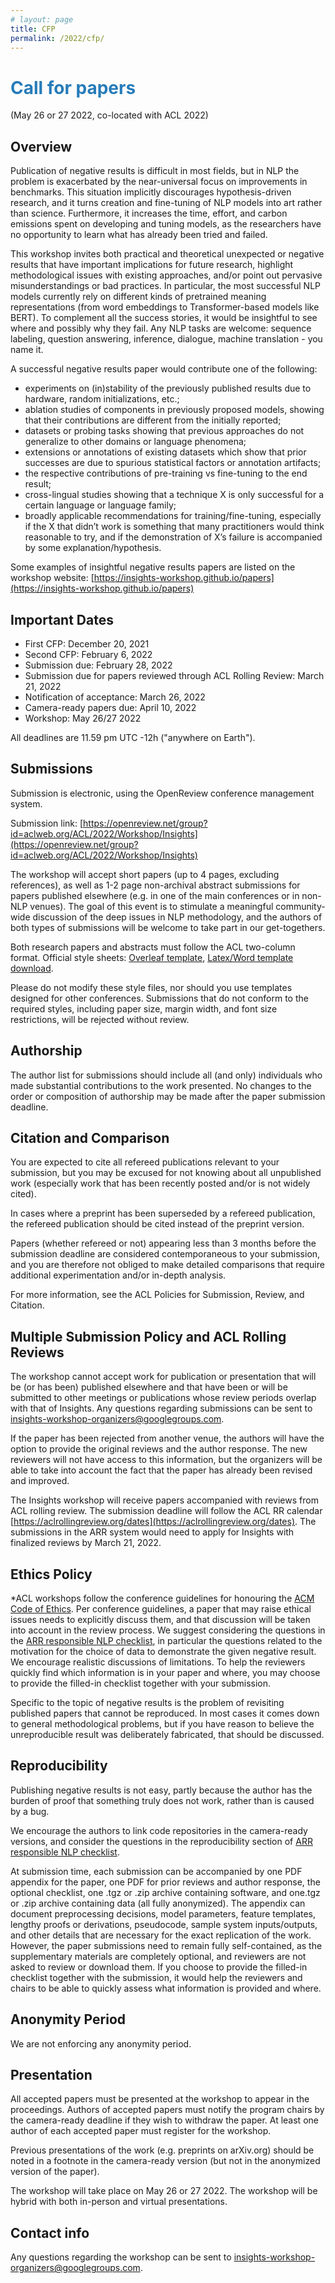 ```yaml
---
# layout: page
title: CFP
permalink: /2022/cfp/
---
```


# <span style="color:#267CB9"> Call for papers </span>
<!-- First Call For Papers: The Third Workshop on Insights from Negative Results (May 26 or 27 2022, co-located with ACL 2022)-->
(May 26 or 27 2022, co-located with ACL 2022)

## Overview

Publication of negative results is difficult in most fields, but in NLP the problem is exacerbated by the near-universal focus on improvements in benchmarks. This situation implicitly discourages hypothesis-driven research, and it turns creation and fine-tuning of NLP models into art rather than science. Furthermore, it increases the time, effort, and carbon emissions spent on developing and tuning models, as the researchers have no opportunity to learn what has already been tried and failed.

This workshop invites both practical and theoretical unexpected or negative results that have important implications for future research, highlight methodological issues with existing approaches, and/or point out pervasive misunderstandings or bad practices. In particular, the most successful NLP models currently rely on different kinds of pretrained meaning representations (from word embeddings to Transformer-based models like BERT). To complement all the success stories, it would be insightful to see where and possibly why they fail. Any NLP tasks are welcome: sequence labeling, question answering, inference, dialogue, machine translation - you name it.

A successful negative results paper would contribute one of the following:

* experiments on (in)stability of the previously published results due to hardware, random initializations, etc.;
* ablation studies of components in previously proposed models, showing that their contributions are different from the initially reported;
* datasets or probing tasks showing that previous approaches do not generalize to other domains or language phenomena;
* extensions or annotations of existing datasets which show that prior successes are due to spurious statistical factors or annotation artifacts;
* the respective contributions of pre-training vs fine-tuning to the end result;
* cross-lingual studies showing that a technique X is only successful for a certain language or language family;
* broadly applicable recommendations for training/fine-tuning, especially if the X that didn’t work is something that many practitioners would think reasonable to try, and if the demonstration of X’s failure is accompanied by some explanation/hypothesis.

Some examples of insightful negative results papers are listed on the workshop website:
[https://insights-workshop.github.io/papers](https://insights-workshop.github.io/papers)

## Important Dates

* First CFP: December 20, 2021
* Second CFP: February 6, 2022
* Submission due: February 28, 2022
* Submission due for papers reviewed through ACL Rolling Review: March 21, 2022
* Notification of acceptance: March 26, 2022
* Camera-ready papers due: April 10, 2022
* Workshop: May 26/27 2022

All deadlines are 11.59 pm UTC -12h ("anywhere on Earth").

## Submissions

Submission is electronic, using the OpenReview conference management system. 

Submission link: [https://openreview.net/group?id=aclweb.org/ACL/2022/Workshop/Insights](https://openreview.net/group?id=aclweb.org/ACL/2022/Workshop/Insights)

The workshop will accept short papers (up to 4 pages, excluding references), as well as 1-2 page non-archival abstract submissions for papers published elsewhere (e.g. in one of the main conferences or in non-NLP venues). The goal of this event is to stimulate a meaningful community-wide discussion of the deep issues in NLP methodology, and the authors of both types of submissions will be welcome to take part in our get-togethers. 

Both research papers and abstracts must follow the ACL two-column format.
Official style sheets: [Overleaf template](https://www.overleaf.com/read/crtcwgxzjskr), [Latex/Word template download](https://github.com/acl-org/ACLPUB/tree/master/templates).

Please do not modify these style files, nor should you use templates designed for other conferences. Submissions that do not conform to the required styles, including paper size, margin width, and font size restrictions, will be rejected without review.

## Authorship

The author list for submissions should include all (and only) individuals who made substantial contributions to the work presented. No changes to the order or composition of authorship may be made after the paper submission deadline.

## Citation and Comparison

You are expected to cite all refereed publications relevant to your submission, but you may be excused for not knowing about all unpublished work (especially work that has been recently posted and/or is not widely cited).

In cases where a preprint has been superseded by a refereed publication, the refereed publication should be cited instead of the preprint version.

Papers (whether refereed or not) appearing less than 3 months before the submission deadline are considered contemporaneous to your submission, and you are therefore not obliged to make detailed comparisons that require additional experimentation and/or in-depth analysis.

For more information, see the ACL Policies for Submission, Review, and Citation.

## Multiple Submission Policy and ACL Rolling Reviews

The workshop cannot accept work for publication or presentation that will be (or has been) published elsewhere and that have been or will be submitted to other meetings or publications whose review periods overlap with that of Insights. Any questions regarding submissions can be sent to insights-workshop-organizers@googlegroups.com.

If the paper has been rejected from another venue, the authors will have the option to provide the original reviews and the author response. The new reviewers will not have access to this information, but the organizers will be able to take into account the fact that the paper has already been revised and improved.

The Insights workshop will receive papers accompanied with reviews from ACL rolling review. The submission deadline will follow the ACL RR calendar [https://aclrollingreview.org/dates](https://aclrollingreview.org/dates). The submissions in the ARR system would need to apply for Insights with finalized reviews by March 21, 2022.

## Ethics Policy

*ACL workshops follow the conference guidelines for honouring the [ACM Code of Ethics](https://www.acm.org/code-of-ethics). Per conference guidelines, a paper that may raise ethical issues needs to explicitly discuss them, and that discussion will be taken into account in the review process. We suggest considering the questions in the [ARR responsible NLP checklist](https://aclrollingreview.org/responsibleNLPresearch/), in particular the questions related to the motivation for the choice of data to demonstrate the given negative result. We encourage realistic discussions of limitations. To help the reviewers quickly find which information is in your paper and where, you may choose to provide the filled-in checklist together with your submission. 

Specific to the topic of negative results is the problem of revisiting published papers that cannot be reproduced. In most cases it comes down to general methodological problems, but if you have reason to believe the unreproducible result was deliberately fabricated, that should be discussed.

## Reproducibility

Publishing negative results is not easy, partly because the author has the burden of proof that something truly does not work, rather than is caused by a bug. 

We encourage the authors to link code repositories in the camera-ready versions, and consider the questions in the reproducibility section of [ARR responsible NLP checklist](https://aclrollingreview.org/responsibleNLPresearch/). 

At submission time, each submission can be accompanied by one PDF appendix for the paper, one PDF for prior reviews and author response, the optional checklist, one .tgz or .zip archive containing software, and one.tgz or .zip archive containing data (all fully anonymized). The appendix can document preprocessing decisions, model parameters, feature templates, lengthy proofs or derivations, pseudocode, sample system inputs/outputs, and other details that are necessary for the exact replication of the work. However, the paper submissions need to remain fully self-contained, as the supplementary materials are completely optional, and reviewers are not asked to review or download them. If you choose to provide the filled-in checklist together with the submission, it would help the reviewers and chairs to be able to quickly assess what information is provided and where.

## Anonymity Period

We are not enforcing any anonymity period.

## Presentation

All accepted papers must be presented at the workshop to appear in the proceedings. Authors of accepted papers must notify the program chairs by the camera-ready deadline if they wish to withdraw the paper. At least one author of each accepted paper must register for the workshop.

Previous presentations of the work (e.g. preprints on arXiv.org) should be noted in a footnote in the camera-ready version (but not in the anonymized version of the paper).

The workshop will take place on May 26 or 27 2022. The workshop will be hybrid with both in-person and virtual presentations.

## Contact info

Any questions regarding the workshop can be sent to [insights-workshop-organizers@googlegroups.com](mailto:insights-workshop-organizers@googlegroups.com).
